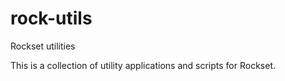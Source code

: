 # rock-utils
Rockset utilities

This is a collection of utility applications and scripts for Rockset.
